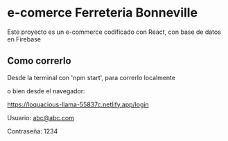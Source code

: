 # e-comerce Ferreteria Bonneville

Este proyecto es un e-commerce codificado con React, con base de datos en Firebase

## Como correrlo

Desde la terminal con 'npm start', para correrlo localmente

o bien desde el navegador:

https://loquacious-llama-55837c.netlify.app/login

Usuario: abc@abc.com

Contraseña: 1234